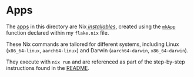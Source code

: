 # Apps
The [apps](https://nixos.org/manual/nix/stable/command-ref/new-cli/nix3-run#apps) in this directory are Nix[ _installables_](https://nixos.org/manual/nix/stable/command-ref/new-cli/nix#installables), created using the [`mkApp`](https://github.com/dlorent/nixos-config/blob/main/flake.nix#L49) function declared within my `flake.nix` file. 

These Nix commands are tailored for different systems, including Linux (`x86_64-linux`, `aarch64-linux`) and Darwin (`aarch64-darwin`, `x86_64-darwin`). 

They execute with `nix run` and are referenced as part of the step-by-step instructions found in the [README](https://github.com/dlorent/nixos-config/blob/main/README.md).
